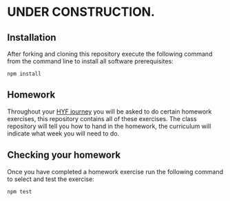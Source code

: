 # UNDER CONSTRUCTION.

## Installation

After forking and cloning this repository execute the following command from the command line to install all software prerequisites:

```
npm install
```

## Homework

Throughout your [HYF journey](https://github.com/HackYourFuture/curriculum) you will be asked to do certain homework exercises, this repository contains all of these exercises. The class repository will tell you how to hand in the homework, the curriculum will indicate what week you will need to do.

## Checking your homework

Once you have completed a homework exercise run the following command to select and test the exercise:

```
npm test
```
